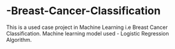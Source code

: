 # -Breast-Cancer-Classification
This is a used case project in Machine Learning i.e Breast Cancer Classification. Machine learning model used - Logistic Regression Algorithm.
